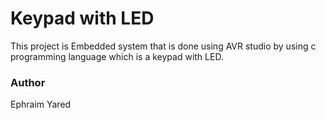 <h1>Keypad with LED </h1>
<p>This project is Embedded system that is done using AVR studio by using c programming language which is a keypad with LED.</p>
<h3>Author</h3>
Ephraim Yared
<link https://github.com/ephraimyared>
